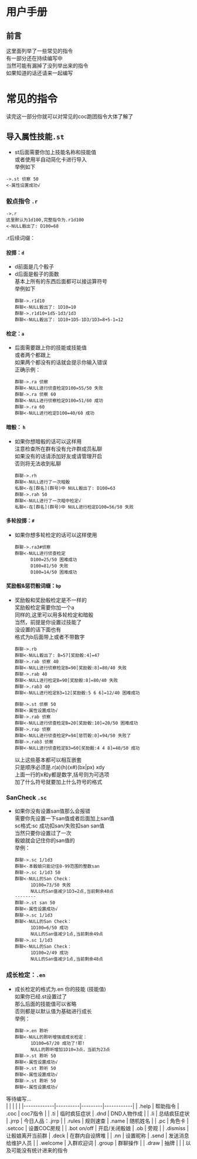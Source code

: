 # 用户手册

## 前言
这里面列举了一些常见的指令   
有一部分还在持续编写中   
当然可能有漏掉了没列举出来的指令   
如果知道的话还请来一起编写   

# 常见的指令

读完这一部分你就可以对常见的coc跑团指令大体了解了

## **导入属性技能**`.st`

* st后面需要你加上技能名称和技能值  
或者使用半自动简化卡进行导入  
举例如下
```text
->.st 侦察 50
<-属性设置成功√
```

### **骰点指令** `.r`

```text
->.r
这里默认为1d100,完整指令为.r1d100
<-NULL骰出了: D100=68
```

.r后续词缀：   
#### 投掷：`d`

* d前面是几个骰子   
* d后面是骰子的面数   
    基本上所有的东西后面都可以接运算符号   
    举例如下   
    ```text
    群聊->.r1d10
    群聊<-NULL骰出了: 1D10=10
    群聊->.r1d10+1d5-1d3/1d3
    群聊<-NULL骰出了: 1D10+1D5-1D3/1D3=8+5-1=12
    ```
#### 检定：`a`
* 后面需要跟上你的技能或技能值   
    或者两个都跟上   
    如果两个都没有的话就会提示你输入错误   
    正确示例：

    ```text
    群聊->.ra 侦察
    群聊<-NULL进行侦查检定D100=55/50 失败
    群聊->.ra 侦察 60
    群聊<-NULL进行侦察检定D100=51/60 成功
    群聊->.ra 60
    群聊<-NULL进行检定D100=40/60 成功
    ```

#### 暗骰： `h`

* 如果你想暗骰的话可以这样用   
    注意检查所在群有没有允许群成员私聊   
    如果没有的话请添加好友或请管理开启   
    否则将无法收到私聊   
    ```text
    群聊->.rh
    群聊<-NULL进行了一次暗骰
    私聊<-在[群名](群号)中 NULL骰出了: D100=63
    群聊->.rah 50
    群聊<-NULL进行了一次暗中检定√
    私聊<-在[群名](群号)中 NULL进行检定D100=56/50 失败
    ```

#### 多轮投掷：`#`

* 如果你想多轮检定的话可以这样使用

    ```text
    群聊->.ra3#侦察
    群聊<-NULL进行侦查检定
          D100=25/50 困难成功
          D100=81/50 失败
          D100=14/50 困难成功
    ```

#### 奖励骰&惩罚骰词缀：`bp`

* 奖励骰和奖励骰检定是不一样的  
    奖励骰检定需要你加一个a  
    同样的,这里可以用多轮检定和暗骰  
    当然，前提是你设置过技能了  
    没设置的话下面也有  
    格式为b后面带上或者不带数字

    ```text
    群聊->.rb
    群聊<-NULL骰出了: B=57[奖励骰:4]=47
    群聊->.rab 侦察 40
    群聊<-NULL进行侦察检定B=90[奖励骰:8]=80/40 失败
    群聊->.rab 40
    群聊<-NULL进行检定B=90[奖励骰:8]=80/40 失败
    群聊->.rab3 40
    群聊<-NULL进行检定B3=12[奖励骰:5 6 6]=12/40 困难成功

    群聊->.st 侦察 50
    群聊<-属性设置成功√
    群聊->.rab 侦察
    群聊<-NULL进行侦查检定B=20[奖励骰:10]=20/50 困难成功
    群聊->.rap 侦察
    群聊<-NULL进行侦查检定P=94[惩罚骰:0]=94/50 失败了
    群聊->.rab3 侦察
    群聊<-NULL进行侦查检定B3=60[奖励骰:4 4 8]=40/50 成功
    ```
    以上这些基本都可以相互嵌套  
    只是顺序必须是.r\(a\)\(h\)\(x\#\)\(bx\|px\) xdy  
    上面一行的x和y都是数字,括号则为可选项  
    加了什么符号就要加上什么符号的格式

### SanCheck `.sc`

* 如果你没有设置san值那么会报错  
    需要你先设置一下san值或者后面加上san值  
    sc格式:sc 成功扣san/失败扣san san值  
    当然只要你设置过了一次  
    骰娘就会记住你的san值的  
    举例：
    ```text
    群聊->.sc 1/1d3
    群聊<-本骰娘只能记住0-99范围的整数san
    群聊->.sc 1/1d3 50
    群聊<-NULL的San Check：
          1D100=73/50 失败
          NULL的San值减少1D3=2点,当前剩余48点
    --------
    群聊->.st san 50
    群聊<-属性设置成功√
    群聊->.sc 1/1d3
    群聊<-NULL的San Check：
          1D100=6/50 成功
          NULL的San值减少1点,当前剩余49点
    群聊->.sc 1/1d3
    群聊<-NULL的San Check：
          1D100=2/49 成功
          NULL的San值减少1点,当前剩余48点
    ```
### 成长检定：`.en`
* 成长检定的格式为.en 你的技能 \(技能值\)   
    如果你已经.st设置过了   
    那么后面的技能值可以省略   
    否则都是以默认值为基础进行成长   
    举例：   
    ```text
    群聊->.en 聆听
    群聊<-NULL的聆听增强或成长检定：
          1D100=67/20 成功了!耶!
          NULL的聆听增加1D10=3点，当前为23点
    群聊->.st 聆听 50
    群聊<-属性设置成功√
    群聊->.st 聆听 50
    群聊<-属性设置成功√
    群聊->.st 聆听 50
    群聊<-属性设置成功√
    ```
等待编写...   
|             |          |         |            |
|-------------|----------|---------|------------|
| .help       | 帮助指令     | .coc    | coc7指令     |
| .ti         | 临时疯狂症状   | .dnd    | DND人物作成    |
| .li         | 总结疯狂症状   | .jrrp   | 今日人品：.jrrp |
| .rules      | 规则速查     | .name   | 随机姓名       |
| .pc         | 角色卡      | .setcoc | 设置COC房规    |
| .bot on/off | 开启/关闭骰娘  | .ob     | 旁观         |
| .dismiss    | 让骰娘离开当前群 | .deck   | 在群内自设牌堆    |
| .nn         | 设置昵称     | .send   | 发送消息给维护人员  |
| .welcome    | 入群欢迎词    | .group  | 群聊操作       |
| .draw       | 抽牌       |         |            |
以及可能没有统计进来的指令
